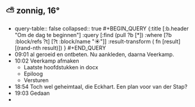 ## ⛅ zonnig, 16°
- query-table:: false
  collapsed:: true
  #+BEGIN_QUERY 
  {:title [:b.header "Om de dag te beginnen"]
   :query [:find (pull ?b [*])
     :where 
       [?b :block/refs ?t]
       [?t :block/name "☀️"]]
   :result-transform ( fn [result] [(rand-nth result)])
  }
  #+END_QUERY
- 09:01 al geroeid en ontbeten. Nu aankleden, daarna Veerkamp.
- 10:02 Veerkamp afmaken
	- Laatste hoofdstukken in docx
	- Epiloog
	- Versturen
- 18:54 Toch wel geheimtaal, die Eckhart. Een plan voor van der Stap?
- 19:03 Gedaan
-